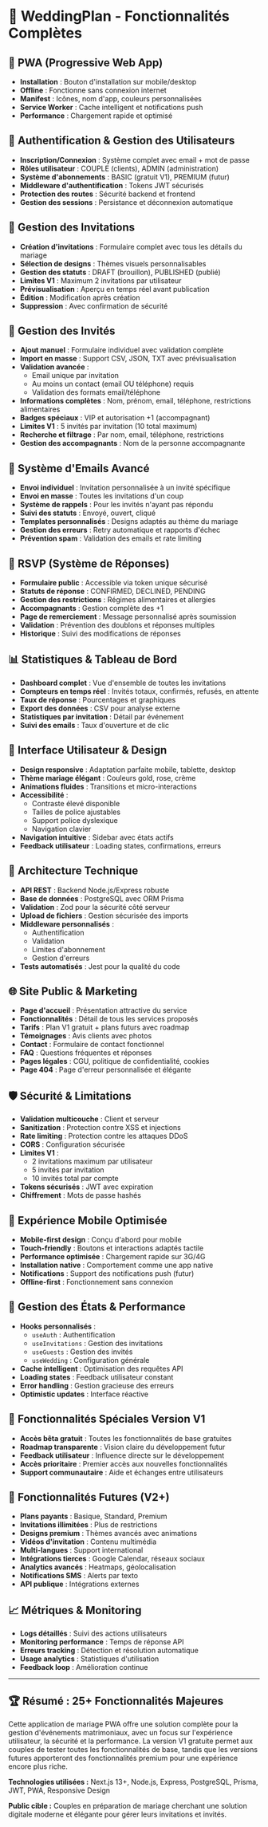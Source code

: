 # 💒 WeddingPlan - Fonctionnalités Complètes

## 📱 **PWA (Progressive Web App)**
- **Installation** : Bouton d'installation sur mobile/desktop
- **Offline** : Fonctionne sans connexion internet
- **Manifest** : Icônes, nom d'app, couleurs personnalisées
- **Service Worker** : Cache intelligent et notifications push
- **Performance** : Chargement rapide et optimisé

## 🔐 **Authentification & Gestion des Utilisateurs**
- **Inscription/Connexion** : Système complet avec email + mot de passe
- **Rôles utilisateur** : COUPLE (clients), ADMIN (administration)
- **Système d'abonnements** : BASIC (gratuit V1), PREMIUM (futur)
- **Middleware d'authentification** : Tokens JWT sécurisés
- **Protection des routes** : Sécurité backend et frontend
- **Gestion des sessions** : Persistance et déconnexion automatique

## 💌 **Gestion des Invitations**
- **Création d'invitations** : Formulaire complet avec tous les détails du mariage
- **Sélection de designs** : Thèmes visuels personnalisables
- **Gestion des statuts** : DRAFT (brouillon), PUBLISHED (publié)
- **Limites V1** : Maximum 2 invitations par utilisateur
- **Prévisualisation** : Aperçu en temps réel avant publication
- **Édition** : Modification après création
- **Suppression** : Avec confirmation de sécurité

## 👥 **Gestion des Invités**
- **Ajout manuel** : Formulaire individuel avec validation complète
- **Import en masse** : Support CSV, JSON, TXT avec prévisualisation
- **Validation avancée** : 
  - Email unique par invitation
  - Au moins un contact (email OU téléphone) requis
  - Validation des formats email/téléphone
- **Informations complètes** : Nom, prénom, email, téléphone, restrictions alimentaires
- **Badges spéciaux** : VIP et autorisation +1 (accompagnant)
- **Limites V1** : 5 invités par invitation (10 total maximum)
- **Recherche et filtrage** : Par nom, email, téléphone, restrictions
- **Gestion des accompagnants** : Nom de la personne accompagnante

## 📧 **Système d'Emails Avancé**
- **Envoi individuel** : Invitation personnalisée à un invité spécifique
- **Envoi en masse** : Toutes les invitations d'un coup
- **Système de rappels** : Pour les invités n'ayant pas répondu
- **Suivi des statuts** : Envoyé, ouvert, cliqué
- **Templates personnalisés** : Designs adaptés au thème du mariage
- **Gestion des erreurs** : Retry automatique et rapports d'échec
- **Prévention spam** : Validation des emails et rate limiting

## 📝 **RSVP (Système de Réponses)**
- **Formulaire public** : Accessible via token unique sécurisé
- **Statuts de réponse** : CONFIRMED, DECLINED, PENDING
- **Gestion des restrictions** : Régimes alimentaires et allergies
- **Accompagnants** : Gestion complète des +1
- **Page de remerciement** : Message personnalisé après soumission
- **Validation** : Prévention des doublons et réponses multiples
- **Historique** : Suivi des modifications de réponses

## 📊 **Statistiques & Tableau de Bord**
- **Dashboard complet** : Vue d'ensemble de toutes les invitations
- **Compteurs en temps réel** : Invités totaux, confirmés, refusés, en attente
- **Taux de réponse** : Pourcentages et graphiques
- **Export des données** : CSV pour analyse externe
- **Statistiques par invitation** : Détail par événement
- **Suivi des emails** : Taux d'ouverture et de clic

## 🎨 **Interface Utilisateur & Design**
- **Design responsive** : Adaptation parfaite mobile, tablette, desktop
- **Thème mariage élégant** : Couleurs gold, rose, crème
- **Animations fluides** : Transitions et micro-interactions
- **Accessibilité** : 
  - Contraste élevé disponible
  - Tailles de police ajustables
  - Support police dyslexique
  - Navigation clavier
- **Navigation intuitive** : Sidebar avec états actifs
- **Feedback utilisateur** : Loading states, confirmations, erreurs

## 🔧 **Architecture Technique**
- **API REST** : Backend Node.js/Express robuste
- **Base de données** : PostgreSQL avec ORM Prisma
- **Validation** : Zod pour la sécurité côté serveur
- **Upload de fichiers** : Gestion sécurisée des imports
- **Middleware personnalisés** : 
  - Authentification
  - Validation
  - Limites d'abonnement
  - Gestion d'erreurs
- **Tests automatisés** : Jest pour la qualité du code

## 🌐 **Site Public & Marketing**
- **Page d'accueil** : Présentation attractive du service
- **Fonctionnalités** : Détail de tous les services proposés
- **Tarifs** : Plan V1 gratuit + plans futurs avec roadmap
- **Témoignages** : Avis clients avec photos
- **Contact** : Formulaire de contact fonctionnel
- **FAQ** : Questions fréquentes et réponses
- **Pages légales** : CGU, politique de confidentialité, cookies
- **Page 404** : Page d'erreur personnalisée et élégante

## 🛡️ **Sécurité & Limitations**
- **Validation multicouche** : Client et serveur
- **Sanitization** : Protection contre XSS et injections
- **Rate limiting** : Protection contre les attaques DDoS
- **CORS** : Configuration sécurisée
- **Limites V1** : 
  - 2 invitations maximum par utilisateur
  - 5 invités par invitation
  - 10 invités total par compte
- **Tokens sécurisés** : JWT avec expiration
- **Chiffrement** : Mots de passe hashés

## 📱 **Expérience Mobile Optimisée**
- **Mobile-first design** : Conçu d'abord pour mobile
- **Touch-friendly** : Boutons et interactions adaptés tactile
- **Performance optimisée** : Chargement rapide sur 3G/4G
- **Installation native** : Comportement comme une app native
- **Notifications** : Support des notifications push (futur)
- **Offline-first** : Fonctionnement sans connexion

## 🔄 **Gestion des États & Performance**
- **Hooks personnalisés** : 
  - `useAuth` : Authentification
  - `useInvitations` : Gestion des invitations
  - `useGuests` : Gestion des invités
  - `useWedding` : Configuration générale
- **Cache intelligent** : Optimisation des requêtes API
- **Loading states** : Feedback utilisateur constant
- **Error handling** : Gestion gracieuse des erreurs
- **Optimistic updates** : Interface réactive

## 🎯 **Fonctionnalités Spéciales Version V1**
- **Accès bêta gratuit** : Toutes les fonctionnalités de base gratuites
- **Roadmap transparente** : Vision claire du développement futur
- **Feedback utilisateur** : Influence directe sur le développement
- **Accès prioritaire** : Premier accès aux nouvelles fonctionnalités
- **Support communautaire** : Aide et échanges entre utilisateurs

## 🚀 **Fonctionnalités Futures (V2+)**
- **Plans payants** : Basique, Standard, Premium
- **Invitations illimitées** : Plus de restrictions
- **Designs premium** : Thèmes avancés avec animations
- **Vidéos d'invitation** : Contenu multimédia
- **Multi-langues** : Support international
- **Intégrations tierces** : Google Calendar, réseaux sociaux
- **Analytics avancés** : Heatmaps, géolocalisation
- **Notifications SMS** : Alerts par texto
- **API publique** : Intégrations externes

## 📈 **Métriques & Monitoring**
- **Logs détaillés** : Suivi des actions utilisateurs
- **Monitoring performance** : Temps de réponse API
- **Erreurs tracking** : Détection et résolution automatique
- **Usage analytics** : Statistiques d'utilisation
- **Feedback loop** : Amélioration continue

---

## 🏆 **Résumé : 25+ Fonctionnalités Majeures**

Cette application de mariage PWA offre une solution complète pour la gestion d'événements matrimoniaux, avec un focus sur l'expérience utilisateur, la sécurité et la performance. La version V1 gratuite permet aux couples de tester toutes les fonctionnalités de base, tandis que les versions futures apporteront des fonctionnalités premium pour une expérience encore plus riche.

**Technologies utilisées :** Next.js 13+, Node.js, Express, PostgreSQL, Prisma, JWT, PWA, Responsive Design

**Public cible :** Couples en préparation de mariage cherchant une solution digitale moderne et élégante pour gérer leurs invitations et invités.
